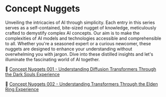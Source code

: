 # Concept Nuggets

Unveiling the intricacies of AI through simplicity. Each entry in this series serves as a self-contained, bite-sized nugget of knowledge, meticulously crafted to demystify complex AI concepts. Our aim is to make the complexities of AI models and technologies accessible and comprehensible to all. Whether you're a seasoned expert or a curious newcomer, these nuggets are designed to enhance your understanding without overwhelming you with jargon. Dive into these distilled insights and let's illuminate the fascinating world of AI together.

🥠 [Concept Nuggets 001 - Understanding Diffusion Transformers Through the Dark Souls Experience](001-diffusion-transformers/README.md)

🥠 [Concept Nuggets 002 - Understanding Transformers Through the Elden Ring Experience](002-transformers/README.md)